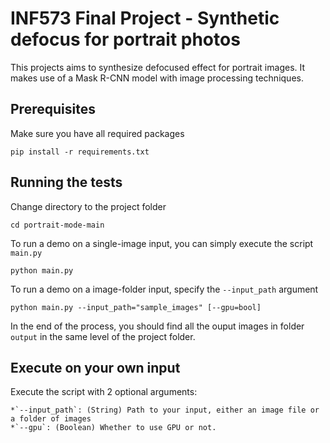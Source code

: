 # INF573 Final Project - Synthetic defocus for portrait photos

This projects aims to synthesize defocused effect for portrait images. It makes use of a Mask R-CNN model with image processing techniques.

## Prerequisites

Make sure you have all required packages

```
pip install -r requirements.txt
```

## Running the tests

Change directory to the project folder

```
cd portrait-mode-main
```

To run a demo on a single-image input, you can simply execute the script `main.py`

```
python main.py
```

To run a demo on a image-folder input, specify the `--input_path` argument

```
python main.py --input_path="sample_images" [--gpu=bool]
```

In the end of the process, you should find all the ouput images in folder `output` in the same level of the project folder.

## Execute on your own input

Execute the script with 2 optional arguments:

	*`--input_path`: (String) Path to your input, either an image file or a folder of images
	*`--gpu`: (Boolean) Whether to use GPU or not.
